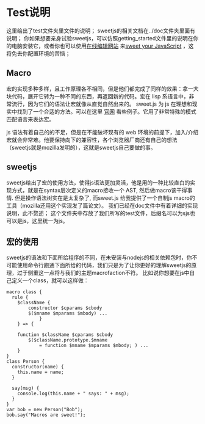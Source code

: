 # Test说明
这里给出了test文件夹里文件的说明；
sweetjs的相关文档在../doc文件夹里面有说明；
你如果想要亲身试验sweetjs，可以仿照getting_started文件里的说明在你的电脑安装它，或者你也可以使用[在线编辑网站](http://www.sweetjs.org/browser/editor.html) 来[sweet your JavaScript](https://github.com/sweet-js) ，这将免去你配置环境的苦恼；
## Macro

宏的实现多种多样，且工作原理各不相同，但是他们都完成了同样的效果：拿一大块代码，展开它转为一种不同的东西，再返回新的代码。宏在 lisp 系语言中，非常流行，因为它们的语法让宏就像从直觉自然出来的。
sweet.js 为 js 在理想和现实中找到了一个合适的方法。可以在这里 [官网](http://sweetjs.org/) 看些例子。它用了非常特殊的模式匹配语言来表达宏。

 js 语法有着自己的的不足，但是在不能破坏现有的 web 环境的前提下，加入/介绍宏就会非常难。他要保持向下的兼容性，各个浏览器厂商还有自己的想法（sweetjs就是mozilla发明的），这就是sweetjs自己要做的事。

## sweetjs
sweetjs给出了宏的使用方法，使得js语法更加灵活，他是用的一种比较直白的实现方式，就是在syntax层次定义的macro接收一个 AST, 然后做macro该干得事情. 但是操作语法树实在是太复杂了, 而sweet.js 给我提供了一个自制js macro的工具（mozilla还用这个实现发了篇论文）。
我们已经在doc文件中有着详细的实现说明，此不赘述；
这个文件夹中存放了我们所写的test文件，后缀名可以为sjs也可以是js，这里统一为js。

## 宏的使用
sweetjs的语法和下面所给程序的不同，在未安装与nodejs的相关依赖包时，你不可能使用命令行跑通下面所给的代码，我们只是为了让你更好的理解sweetjs的原理，过于侧重这一点将与我们的主题macrofaction不符。
比如说你想要在js中自己定义一个class，就可以这样做：
```
macro class {
  rule {
    $className {
        constructor $cparams $cbody
        $($mname $mparams $mbody) ...
    		}
  	} => {

    function $className $cparams $cbody
	    $($className.prototype.$mname
      		= function $mname $mparams $mbody; ) ...
  	}
}
class Person {
  constructor(name) {
    this.name = name;
  }

  say(msg) {
    console.log(this.name + " says: " + msg);
  }
}
var bob = new Person("Bob");
bob.say("Macros are sweet!");
```
